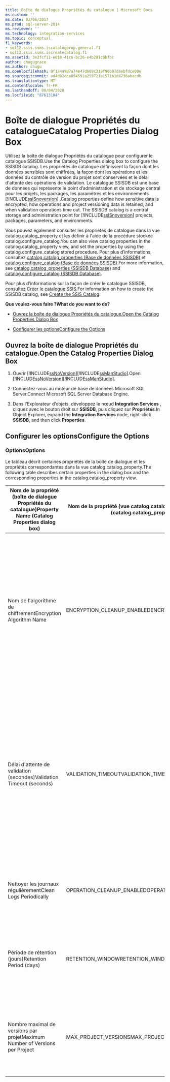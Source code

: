 ```yaml
---
title: Boîte de dialogue Propriétés du catalogue | Microsoft Docs
ms.custom: ''
ms.date: 03/06/2017
ms.prod: sql-server-2014
ms.reviewer: ''
ms.technology: integration-services
ms.topic: conceptual
f1_keywords:
- sql12.ssis.ssms.iscatalogprop.general.f1
- sql12.ssis.ssms.iscreatecatalog.f1
ms.assetid: 3e2fcf11-e010-41c6-bc26-e4b281c0bfbc
author: chugugrace
ms.author: chugu
ms.openlocfilehash: 9f1a4a9d7a74e47d609c319f90b07d8ebfdce00e
ms.sourcegitcommit: ad4d92dce894592a259721a1571b1d8736abacdb
ms.translationtype: MT
ms.contentlocale: fr-FR
ms.lasthandoff: 08/04/2020
ms.locfileid: "87613104"
---
```

# <a name="catalog-properties-dialog-box"></a><span data-ttu-id="a43eb-102">Boîte de dialogue Propriétés du catalogue</span><span class="sxs-lookup"><span data-stu-id="a43eb-102">Catalog Properties Dialog Box</span></span>
  <span data-ttu-id="a43eb-103">Utilisez la boîte de dialogue Propriétés du catalogue pour configurer le catalogue SSISDB.</span><span class="sxs-lookup"><span data-stu-id="a43eb-103">Use the Catalog Properties dialog box to configure the SSISDB catalog.</span></span> <span data-ttu-id="a43eb-104">Les propriétés de catalogue définissent la façon dont les données sensibles sont chiffrées, la façon dont les opérations et les données du contrôle de version du projet sont conservées et le délai d'attente des opérations de validation. Le catalogue SSISDB est une base de données qui représente le point d’administration et de stockage central pour les projets, les packages, les paramètres et les environnements [!INCLUDE[ssISnoversion](../includes/ssisnoversion-md.md)] .</span><span class="sxs-lookup"><span data-stu-id="a43eb-104">Catalog properties define how sensitive data is encrypted, how operations and project versioning data is retained, and when validation operations time out. The SSISDB catalog is a central storage and administration point for [!INCLUDE[ssISnoversion](../includes/ssisnoversion-md.md)] projects, packages, parameters, and environments.</span></span>  
  
 <span data-ttu-id="a43eb-105">Vous pouvez également consulter les propriétés de catalogue dans la vue catalog.catalog_property et les définir à l'aide de la procédure stockée catalog.configure_catalog.</span><span class="sxs-lookup"><span data-stu-id="a43eb-105">You can also view catalog properties in the catalog.catalog_property view, and set the properties by using the catalog.configure_catalog stored procedure.</span></span> <span data-ttu-id="a43eb-106">Pour plus d’informations, consultez [catalog.catalog_properties &#40;Base de données SSISDB&#41;](/sql/integration-services/system-views/catalog-catalog-properties-ssisdb-database) et [catalog.configure_catalog &#40;Base de données SSISDB&#41;](/sql/integration-services/system-stored-procedures/catalog-configure-catalog-ssisdb-database).</span><span class="sxs-lookup"><span data-stu-id="a43eb-106">For more information, see [catalog.catalog_properties &#40;SSISDB Database&#41;](/sql/integration-services/system-views/catalog-catalog-properties-ssisdb-database) and [catalog.configure_catalog &#40;SSISDB Database&#41;](/sql/integration-services/system-stored-procedures/catalog-configure-catalog-ssisdb-database).</span></span>  
  
 <span data-ttu-id="a43eb-107">Pour plus d’informations sur la façon de créer le catalogue SSISDB, consultez [Créer le catalogue SSIS](catalog/ssis-catalog.md).</span><span class="sxs-lookup"><span data-stu-id="a43eb-107">For information on how to create the SSISDB catalog, see [Create the SSIS Catalog](catalog/ssis-catalog.md).</span></span>  
  
 <span data-ttu-id="a43eb-108">**Que voulez-vous faire ?**</span><span class="sxs-lookup"><span data-stu-id="a43eb-108">**What do you want to do?**</span></span>  
  
-   [<span data-ttu-id="a43eb-109">Ouvrez la boîte de dialogue Propriétés du catalogue.</span><span class="sxs-lookup"><span data-stu-id="a43eb-109">Open the Catalog Properties Dialog Box</span></span>](#open_dialog)  
  
-   [<span data-ttu-id="a43eb-110">Configurer les options</span><span class="sxs-lookup"><span data-stu-id="a43eb-110">Configure the Options</span></span>](#options)  
  
##  <a name="open-the-catalog-properties-dialog-box"></a><a name="open_dialog"></a> <span data-ttu-id="a43eb-111">Ouvrez la boîte de dialogue Propriétés du catalogue.</span><span class="sxs-lookup"><span data-stu-id="a43eb-111">Open the Catalog Properties Dialog Box</span></span>  
  
1.  <span data-ttu-id="a43eb-112">Ouvrir [!INCLUDE[ssNoVersion](../includes/ssnoversion-md.md)][!INCLUDE[ssManStudio](../includes/ssmanstudio-md.md)].</span><span class="sxs-lookup"><span data-stu-id="a43eb-112">Open [!INCLUDE[ssNoVersion](../includes/ssnoversion-md.md)][!INCLUDE[ssManStudio](../includes/ssmanstudio-md.md)].</span></span>  
  
2.  <span data-ttu-id="a43eb-113">Connectez-vous au moteur de base de données Microsoft SQL Server.</span><span class="sxs-lookup"><span data-stu-id="a43eb-113">Connect Microsoft SQL Server Database Engine.</span></span>  
  
3.  <span data-ttu-id="a43eb-114">Dans l’Explorateur d’objets, développez le nœud **Integration Services** , cliquez avec le bouton droit sur **SSISDB**, puis cliquez sur **Propriétés**.</span><span class="sxs-lookup"><span data-stu-id="a43eb-114">In Object Explorer, expand the **Integration Services** node, right-click **SSISDB**, and then click **Properties**.</span></span>  
  
##  <a name="configure-the-options"></a><a name="options"></a> <span data-ttu-id="a43eb-115">Configurer les options</span><span class="sxs-lookup"><span data-stu-id="a43eb-115">Configure the Options</span></span>  
  
### <a name="options"></a><span data-ttu-id="a43eb-116">Options</span><span class="sxs-lookup"><span data-stu-id="a43eb-116">Options</span></span>  
 <span data-ttu-id="a43eb-117">Le tableau décrit certaines propriétés de la boîte de dialogue et les propriétés correspondantes dans la vue catalog.catalog_property.</span><span class="sxs-lookup"><span data-stu-id="a43eb-117">The following table describes certain properties in the dialog box and the corresponding properties in the catalog.catalog_property view.</span></span>  
  
|<span data-ttu-id="a43eb-118">Nom de la propriété (boîte de dialogue Propriétés du catalogue)</span><span class="sxs-lookup"><span data-stu-id="a43eb-118">Property Name (Catalog Properties dialog box)</span></span>|<span data-ttu-id="a43eb-119">Nom de la propriété (vue catalog.catalog_property)</span><span class="sxs-lookup"><span data-stu-id="a43eb-119">Property Name (catalog.catalog_property view)</span></span>|<span data-ttu-id="a43eb-120">Description</span><span class="sxs-lookup"><span data-stu-id="a43eb-120">Description</span></span>|  
|-----------------------------------------------------|------------------------------------------------------|-----------------|  
|<span data-ttu-id="a43eb-121">Nom de l'algorithme de chiffrement</span><span class="sxs-lookup"><span data-stu-id="a43eb-121">Encryption Algorithm Name</span></span>|<span data-ttu-id="a43eb-122">ENCRYPTION_CLEANUP_ENABLED</span><span class="sxs-lookup"><span data-stu-id="a43eb-122">ENCRYPTION_CLEANUP_ENABLED</span></span>|<span data-ttu-id="a43eb-123">Spécifie le type de chiffrement utilisé pour chiffrer les valeurs des paramètres sensibles dans le catalogue.</span><span class="sxs-lookup"><span data-stu-id="a43eb-123">Specifies the type of encryption that is used to encrypt the sensitive parameter values in the catalog.</span></span> <span data-ttu-id="a43eb-124">Les valeurs possibles sont les suivantes :</span><span class="sxs-lookup"><span data-stu-id="a43eb-124">The following are the possible values:</span></span><br /><br /> <span data-ttu-id="a43eb-125">**DES**</span><span class="sxs-lookup"><span data-stu-id="a43eb-125">**DES**</span></span><br /><br /> <span data-ttu-id="a43eb-126">**TRIPLE_DES**</span><span class="sxs-lookup"><span data-stu-id="a43eb-126">**TRIPLE_DES**</span></span><br /><br /> <span data-ttu-id="a43eb-127">**TRIPLE_DES_3KEY**</span><span class="sxs-lookup"><span data-stu-id="a43eb-127">**TRIPLE_DES_3KEY**</span></span><br /><br /> <span data-ttu-id="a43eb-128">**DESPX**</span><span class="sxs-lookup"><span data-stu-id="a43eb-128">**DESPX**</span></span><br /><br /> <span data-ttu-id="a43eb-129">**AES_128**</span><span class="sxs-lookup"><span data-stu-id="a43eb-129">**AES_128**</span></span><br /><br /> <span data-ttu-id="a43eb-130">**AES_192**</span><span class="sxs-lookup"><span data-stu-id="a43eb-130">**AES_192**</span></span><br /><br /> <span data-ttu-id="a43eb-131">**AES_256** (par défaut)</span><span class="sxs-lookup"><span data-stu-id="a43eb-131">**AES_256** (default)</span></span>|  
|<span data-ttu-id="a43eb-132">Délai d'attente de validation (secondes)</span><span class="sxs-lookup"><span data-stu-id="a43eb-132">Validation Timeout (seconds)</span></span>|<span data-ttu-id="a43eb-133">VALIDATION_TIMEOUT</span><span class="sxs-lookup"><span data-stu-id="a43eb-133">VALIDATION_TIMEOUT</span></span>|<span data-ttu-id="a43eb-134">Spécifiez le nombre maximum de secondes qu'une validation de projet ou qu'une validation de package peut mettre pour s'exécuter avant qu'elle ne soit arrêtée.</span><span class="sxs-lookup"><span data-stu-id="a43eb-134">Specify the maxium number of seconds a project validation or a package validation can run before it is stopped.</span></span> <span data-ttu-id="a43eb-135">La valeur par défaut est 300 secondes.</span><span class="sxs-lookup"><span data-stu-id="a43eb-135">The default value is 300 seconds.</span></span><br /><br /> <span data-ttu-id="a43eb-136">La validation est une opération asynchrone.</span><span class="sxs-lookup"><span data-stu-id="a43eb-136">Performing the validation is an asynchronous operation.</span></span> <span data-ttu-id="a43eb-137">Plus le projet ou le package est gros, plus la validation prendra du temps.</span><span class="sxs-lookup"><span data-stu-id="a43eb-137">The larger the project or package is, the longer it will take to validate.</span></span><br /><br /> <span data-ttu-id="a43eb-138">Pour plus d’informations sur la validation des projets et des packages, consultez [Types de données Integration Services dans les expressions](expressions/integration-services-data-types-in-expressions.md).</span><span class="sxs-lookup"><span data-stu-id="a43eb-138">For information on validating projects and packages, see [Integration Services Data Types in Expressions](expressions/integration-services-data-types-in-expressions.md).</span></span>|  
|<span data-ttu-id="a43eb-139">Nettoyer les journaux régulièrement</span><span class="sxs-lookup"><span data-stu-id="a43eb-139">Clean Logs Periodically</span></span>|<span data-ttu-id="a43eb-140">OPERATION_CLEANUP_ENABLED</span><span class="sxs-lookup"><span data-stu-id="a43eb-140">OPERATION_CLEANUP_ENABLED</span></span>|<span data-ttu-id="a43eb-141">Définissez la propriété sur True pour indiquer que le travail de l'Agent SQL Server, à savoir le nettoyage des opérations, doit être exécuté.</span><span class="sxs-lookup"><span data-stu-id="a43eb-141">Set the property to True to indicate that the SQL Server Agent job, operations cleanup, runs.</span></span> <span data-ttu-id="a43eb-142">Sinon, définissez la propriété sur False.</span><span class="sxs-lookup"><span data-stu-id="a43eb-142">Otherwise, set the property to False.</span></span>|  
|<span data-ttu-id="a43eb-143">Période de rétention (jours)</span><span class="sxs-lookup"><span data-stu-id="a43eb-143">Retention Period (days)</span></span>|<span data-ttu-id="a43eb-144">RETENTION_WINDOW</span><span class="sxs-lookup"><span data-stu-id="a43eb-144">RETENTION_WINDOW</span></span>|<span data-ttu-id="a43eb-145">Spécifiez l'âge maximal des données opérationnelles autorisées (en jours).</span><span class="sxs-lookup"><span data-stu-id="a43eb-145">Specify the maximum age of allowable operations data (in days).</span></span> <span data-ttu-id="a43eb-146">Les données qui sont plus anciennes que le nombre de jours spécifié seront supprimés par le travail de l'agent SQL, à savoir le nettoyage des opérations.</span><span class="sxs-lookup"><span data-stu-id="a43eb-146">Data that is older than the specified number of days will be removed by the SQL Agent job, operations cleanup.</span></span>|  
|<span data-ttu-id="a43eb-147">Nombre maximal de versions par projet</span><span class="sxs-lookup"><span data-stu-id="a43eb-147">Maximum Number of Versions per Project</span></span>|<span data-ttu-id="a43eb-148">MAX_PROJECT_VERSIONS</span><span class="sxs-lookup"><span data-stu-id="a43eb-148">MAX_PROJECT_VERSIONS</span></span>|<span data-ttu-id="a43eb-149">Spécifiez combien de versions d'un projet seront stockées dans le catalogue.</span><span class="sxs-lookup"><span data-stu-id="a43eb-149">Specify how many versions of a project will be stored in the catalog.</span></span> <span data-ttu-id="a43eb-150">Les versions antérieures des projets qui dépassent le nombre autorisé maximum seront supprimées lorsque le travail de nettoyage sera exécuté.</span><span class="sxs-lookup"><span data-stu-id="a43eb-150">Older versions of projects that exceed the maximum will be removed when the project version cleanup job runs.</span></span>|  
  
  
